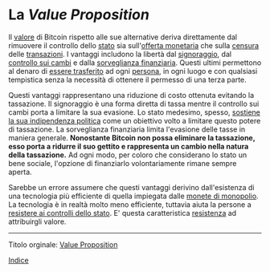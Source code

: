 # La _Value Proposition_



Il [valore](ch101-glossary.md#valore) di Bitcoin rispetto alle sue alternative deriva direttamente dal rimuovere il controllo dello [stato](ch101-glossary.md#stato) sia sull'[offerta monetaria](chapters/ch101-glossary.md#sussidio) che sulla [censura](chapters/ch101-glossary.md#censura) delle [transazioni](chapters/ch101-glossary.md#transazione). I vantaggi includono la libertà dal [signoraggio](https://it.wikipedia.org/wiki/Signoraggio), dal [controllo sui cambi](https://en.m.wikipedia.org/wiki/Foreign_exchange_controls) e dalla [sorveglianza finanziaria](https://it.wikipedia.org/wiki/Know_your_customer). Questi ultimi permettono al denaro di [essere trasferito](ch101-glossary.md#trasferimento) ad ogni [persona](ch101-glossary.md#persona), in ogni luogo e con qualsiasi tempistica senza la necessità di ottenere il permesso di una terza parte.

Questi vantaggi rappresentano una riduzione di costo ottenuta evitando la tassazione. Il signoraggio è una forma diretta di tassa mentre il controllo sui cambi porta a limitare la sua evasione. Lo stato medesimo, spesso, [sostiene la sua indipendenza politica](https://www.federalreserve.gov/faqs/about_12799.htm) come un obiettivo volto a limitare questo potere di tassazione. La sorveglianza finanziaria limita l'evasione delle tasse in maniera generale. **Nonostante Bitcoin non possa eliminare la tassazione, esso porta a ridurre il suo gettito e rappresenta un cambio nella natura della tassazione.**  Ad ogni modo, per coloro che considerano lo stato un bene sociale, l'opzione di finanziarlo volontariamente rimane sempre aperta.

Sarebbe un errore assumere che questi vantaggi derivino dall'esistenza di una tecnologia più efficiente di quella impiegata dalle [monete di monopolio](ch005-money-taxonomy.md). La tecnologia è in realtà molto meno efficiente, tuttavia aiuta la persone a [resistere ai controlli dello stato](chapters/ch016-risk-sharing-principle.md). E' questa caratteristica [resistenza](chapters/ch004-axiom-of-resistance.md) ad attribuirgli valore.

-------

Titolo orginale: [Value Proposition](https://github.com/libbitcoin/libbitcoin-system/wiki/Value-Proposition)  

[Indice](/README.md)




